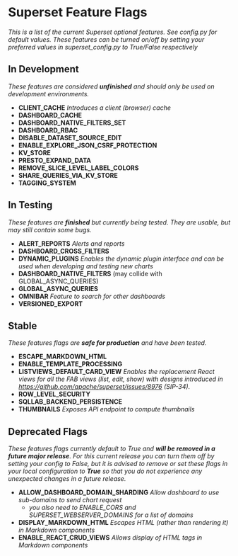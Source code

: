 <!--
Licensed to the Apache Software Foundation (ASF) under one
or more contributor license agreements.  See the NOTICE file
distributed with this work for additional information
regarding copyright ownership.  The ASF licenses this file
to you under the Apache License, Version 2.0 (the
"License"); you may not use this file except in compliance
with the License.  You may obtain a copy of the License at

  http://www.apache.org/licenses/LICENSE-2.0

Unless required by applicable law or agreed to in writing,
software distributed under the License is distributed on an
"AS IS" BASIS, WITHOUT WARRANTIES OR CONDITIONS OF ANY
KIND, either express or implied.  See the License for the
specific language governing permissions and limitations
under the License.
-->
# Superset Feature Flags
*This is a list of the current Superset optional features. See config.py for default values. These features can be turned on/off by setting your preferred values in superset_config.py to True/False respectively*

## In Development
*These features are considered **unfinished** and should only be used on development environments.*

- **CLIENT_CACHE** *Introduces a client (browser) cache*
- **DASHBOARD_CACHE**
- **DASHBOARD_NATIVE_FILTERS_SET**
- **DASHBOARD_RBAC**
- **DISABLE_DATASET_SOURCE_EDIT**
- **ENABLE_EXPLORE_JSON_CSRF_PROTECTION**
- **KV_STORE**
- **PRESTO_EXPAND_DATA**
- **REMOVE_SLICE_LEVEL_LABEL_COLORS**
- **SHARE_QUERIES_VIA_KV_STORE**
- **TAGGING_SYSTEM**

## In Testing
*These features are **finished** but currently being tested. They are usable, but may still contain some bugs.*

- **ALERT_REPORTS** *Alerts and reports*
- **DASHBOARD_CROSS_FILTERS**
- **DYNAMIC_PLUGINS** *Enables the dynamic plugin interface and can be used when developing and testing new charts*
- **DASHBOARD_NATIVE_FILTERS** (may collide with GLOBAL_ASYNC_QUERIES)
- **GLOBAL_ASYNC_QUERIES**
- **OMNIBAR** *Feature to search for other dashboards*
- **VERSIONED_EXPORT**

## Stable
*These features flags are **safe for production** and have been tested.*

- **ESCAPE_MARKDOWN_HTML**
- **ENABLE_TEMPLATE_PROCESSING**
- **LISTVIEWS_DEFAULT_CARD_VIEW** *Enables the replacement React views for all the FAB views (list, edit, show) with designs introduced in https://github.com/apache/superset/issues/8976 (SIP-34).*
- **ROW_LEVEL_SECURITY**
- **SQLLAB_BACKEND_PERSISTENCE**
- **THUMBNAILS** *Exposes API endpoint to compute thumbnails*

## Deprecated Flags
*These features flags currently default to True and **will be removed in a future major release**. For this current release you can turn them off by setting your config to False, but it is advised to remove or set these flags in your local configuration to **True** so that you do not experience any unexpected changes in a future release.*

- **ALLOW_DASHBOARD_DOMAIN_SHARDING** *Allow dashboard to use sub-domains to send chart request*
  - *you also need to ENABLE_CORS and SUPERSET_WEBSERVER_DOMAINS for a list of domains*
- **DISPLAY_MARKDOWN_HTML** *Escapes HTML (rather than rendering it) in Markdown components*
- **ENABLE_REACT_CRUD_VIEWS** *Allows display of HTML tags in Markdown components*
